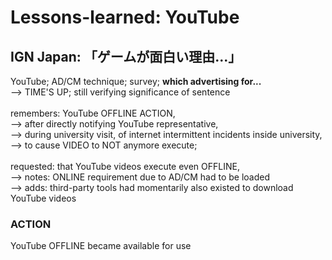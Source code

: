 # Lessons-learned: YouTube

## IGN Japan: 「ゲームが面白い理由...」

YouTube; AD/CM technique; survey; <b>which advertising for...</b><br/>
--> TIME'S UP; still verifying significance of sentence<br/>
<br/>
remembers: YouTube OFFLINE ACTION,<br/>
--> after directly notifying YouTube representative,<br/>
--> during university visit, of internet intermittent incidents inside university,<br/>
--> to cause VIDEO to NOT anymore execute;<br/>
<br/>
requested: that YouTube videos execute even OFFLINE,<br/>
--> notes: ONLINE requirement due to AD/CM had to be loaded<br/>
--> adds: third-party tools had momentarily also existed to download YouTube videos

### ACTION
YouTube OFFLINE became available for use<br/> 
